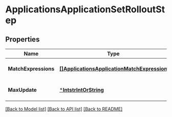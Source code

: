 # ApplicationsApplicationSetRolloutStep

## Properties
Name | Type | Description | Notes
------------ | ------------- | ------------- | -------------
**MatchExpressions** | [**[]ApplicationsApplicationMatchExpression**](applicationsApplicationMatchExpression.md) |  | [optional] [default to null]
**MaxUpdate** | [***IntstrIntOrString**](intstrIntOrString.md) |  | [optional] [default to null]

[[Back to Model list]](../README.md#documentation-for-models) [[Back to API list]](../README.md#documentation-for-api-endpoints) [[Back to README]](../README.md)


